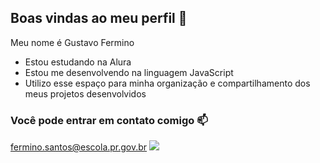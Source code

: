  ##  Boas vindas ao meu perfil 💙

Meu nome é Gustavo Fermino

- Estou estudando na Alura
- Estou me desenvolvendo na linguagem JavaScript
- Utilizo esse espaço para minha organização e compartilhamento dos meus projetos desenvolvidos

### Você pode entrar em contato comigo 📫
fermino.santos@escola.pr.gov.br 
![ ](https://tenor.com/pt-BR/view/gjirlfriend-gif-7933137361728082703)
